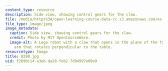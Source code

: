 ```yaml
---
content_type: resource
description: Side view, showing control gears for the claw.
file: /media/https%3A/open-learning-course-data-rc.s3.amazonaws.com/es-293-lego-robotics-spring-2007/f2690c14a3ebda28feb27d94997e09e9_0280.jpg
file_type: image/jpeg
image_metadata:
  caption: Side view, showing control gears for the claw.
  credit: Photo by MIT OpenCourseWare.
  image-alt: A Lego robot with a claw that opens in the plane of the table, and an
    arm that rotates perpendicular to the table.
resourcetype: Image
title: 0280.jpg
uid: f2690c14-a3eb-da28-feb2-7d94997e09e9
---
```

